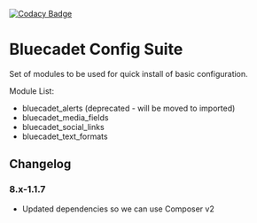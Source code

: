 [![Codacy Badge](https://api.codacy.com/project/badge/Grade/072b55b27fc845a0849b1c3e4b3d85de)](https://www.codacy.com/app/pingevt/bluecadet_config_suite?utm_source=github.com&amp;utm_medium=referral&amp;utm_content=bluecadet/bluecadet_config_suite&amp;utm_campaign=Badge_Grade)

# Bluecadet Config Suite

Set of modules to be used for quick install of basic configuration.

Module List:

*  bluecadet_alerts (deprecated - will be moved to imported)
*  bluecadet_media_fields
*  bluecadet_social_links
*  bluecadet_text_formats

## Changelog

### 8.x-1.1.7

- Updated dependencies so we can use Composer v2
